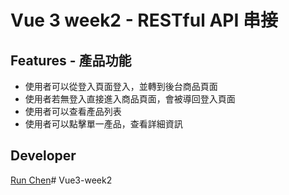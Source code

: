 # Vue 3 week2 - RESTful API 串接

## Features - 產品功能

- 使用者可以從登入頁面登入，並轉到後台商品頁面
- 使用者若無登入直接進入商品頁面，會被導回登入頁面
- 使用者可以查看產品列表
- 使用者可以點擊單一產品，查看詳細資訊

## Developer

[Run Chen](https://github.com/RunChenn)# Vue3-week2
